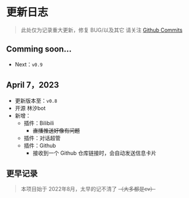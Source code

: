 # 更新日志

>此处仅为记录重大更新，修复 BUG/以及其它 请关注 [Github Commits](https://github.com/mute23-code/linxi-bot/commit/master)

## Comming soon...
* Next：`v0.9`

## April 7，2023
* 更新版本至：`v0.8`
* 开源 林汐bot
* 新增：
    - 插件：Bilibili
        - ~~直播推送好像有问题~~
    - 插件：对话超管
    - 插件：Github
        - 接收到一个 Github 仓库链接时，会自动发送信息卡片

## 更早记录
> 本项目始于 2022年8月，太早的记不清了 ~~（大多都是cv）~~